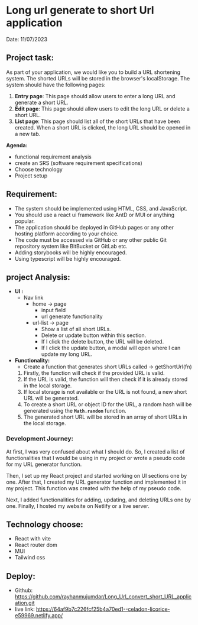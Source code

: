# Long url generate to short Url application

Date: 11/07/2023

## Project task:

As part of your application, we would like you to build a URL shortening system. The shorted URLs will be stored in the browser's localStorage. The system should have the following pages:

1. **Entry page**: This page should allow users to enter a long URL and generate a short URL.
2. **Edit page**: This page should allow users to edit the long URL or delete a short URL.
3. **List page**: This page should list all of the short URLs that have been created. When a short URL is clicked, the long URL should be opened in a new tab.

**Agenda:**

- functional requirement analysis
- create an SRS (software requirement specifications)
- Choose technology
- Project setup

## Requirement:

- The system should be implemented using HTML, CSS, and JavaScript.
- You should use a react ui framework like AntD or MUI or anything popular.
- The application should be deployed in GitHub pages or any other hosting platform according to your choice.
- The code must be accessed via GitHub or any other public Git repository system like BitBucket or GitLab etc.
- Adding storybooks will be highly encouraged.
- Using typescript will be highly encouraged.

## project Analysis:

- **UI :**
    - Nav link
        - home → page
            - input field
            - url generate functionality
        - url-list → page
            - Show a list of all short URLs.
            - Delete or update button within this section.
            - If I click the delete button, the URL will be deleted.
            - If I click the update button, a modal will open where I can update my long URL.
- **Functionality:**
    - Create a function that generates short URLs called → getShortUrl(fn)
    1. Firstly, the function will check if the provided URL is valid.
    2. If the URL is valid, the function will then check if it is already stored in the local storage.
    3. If local storage is not available or the URL is not found, a new short URL will be generated.
    4. To create a short URL or object ID for the URL, a random hash will be generated using the **`Math.random`** function.
    5. The generated short URL will be stored in an array of short URLs in the local storage.

### Development Journey:

At first, I was very confused about what I should do. So, I created a list of functionalities that I would be using in my project or wrote a pseudo code for my URL generator function.

Then, I set up my React project and started working on UI sections one by one. After that, I created my URL generator function and implemented it in my project. This function was created with the help of my pseudo code.

Next, I added functionalities for adding, updating, and deleting URLs one by one. Finally, I hosted my website on Netlify or a live server.

## Technology choose:

- React with vite
- React router dom
- MUI
- Tailwind css

## Deploy:

- Github: https://github.com/rayhanmujumdar/Long_Url_convert_short_URL_application.git
- live link: https://64af9b7c226fcf25b4a70ed1--celadon-licorice-e59969.netlify.app/